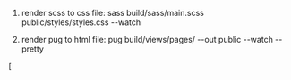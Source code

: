 1. render scss to css file:
sass build/sass/main.scss public/styles/styles.css --watch

2. render pug to html file:
pug build/views/pages/ --out public --watch --pretty

[
